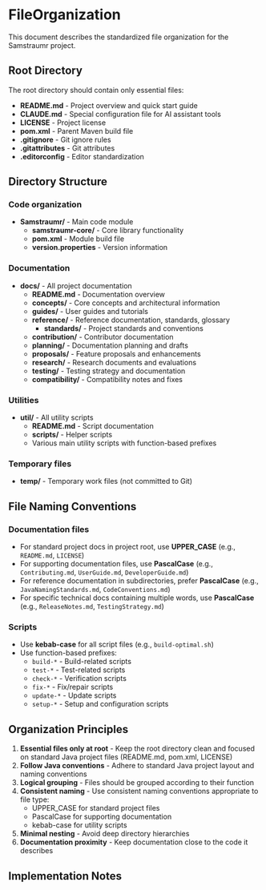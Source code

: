 <!-- 
Copyright (c) 2025 [Eric C. Mumford (@heymumford)](https://github.com/heymumford), Gemini Deep Research, Claude 3.7.
-->

# FileOrganization

This document describes the standardized file organization for the Samstraumr project.

## Root Directory

The root directory should contain only essential files:

- **README.md** - Project overview and quick start guide
- **CLAUDE.md** - Special configuration file for AI assistant tools
- **LICENSE** - Project license
- **pom.xml** - Parent Maven build file
- **.gitignore** - Git ignore rules
- **.gitattributes** - Git attributes
- **.editorconfig** - Editor standardization

## Directory Structure

### Code organization

- **Samstraumr/** - Main code module
  - **samstraumr-core/** - Core library functionality
  - **pom.xml** - Module build file
  - **version.properties** - Version information

### Documentation

- **docs/** - All project documentation
  - **README.md** - Documentation overview
  - **concepts/** - Core concepts and architectural information
  - **guides/** - User guides and tutorials
  - **reference/** - Reference documentation, standards, glossary
    - **standards/** - Project standards and conventions
  - **contribution/** - Contributor documentation
  - **planning/** - Documentation planning and drafts
  - **proposals/** - Feature proposals and enhancements
  - **research/** - Research documents and evaluations
  - **testing/** - Testing strategy and documentation
  - **compatibility/** - Compatibility notes and fixes

### Utilities

- **util/** - All utility scripts
  - **README.md** - Script documentation
  - **scripts/** - Helper scripts
  - Various main utility scripts with function-based prefixes

### Temporary files

- **temp/** - Temporary work files (not committed to Git)

## File Naming Conventions

### Documentation files

- For standard project docs in project root, use **UPPER_CASE** (e.g., `README.md`, `LICENSE`)
- For supporting documentation files, use **PascalCase** (e.g., `Contributing.md`, `UserGuide.md`, `DeveloperGuide.md`)
- For reference documentation in subdirectories, prefer **PascalCase** (e.g., `JavaNamingStandards.md`, `CodeConventions.md`)
- For specific technical docs containing multiple words, use **PascalCase** (e.g., `ReleaseNotes.md`, `TestingStrategy.md`)

### Scripts

- Use **kebab-case** for all script files (e.g., `build-optimal.sh`)
- Use function-based prefixes:
  - `build-*` - Build-related scripts
  - `test-*` - Test-related scripts
  - `check-*` - Verification scripts
  - `fix-*` - Fix/repair scripts
  - `update-*` - Update scripts
  - `setup-*` - Setup and configuration scripts

## Organization Principles

1. **Essential files only at root** - Keep the root directory clean and focused on standard Java project files (README.md, pom.xml, LICENSE)
2. **Follow Java conventions** - Adhere to standard Java project layout and naming conventions
3. **Logical grouping** - Files should be grouped according to their function
4. **Consistent naming** - Use consistent naming conventions appropriate to file type:
   - UPPER_CASE for standard project files
   - PascalCase for supporting documentation
   - kebab-case for utility scripts
5. **Minimal nesting** - Avoid deep directory hierarchies
6. **Documentation proximity** - Keep documentation close to the code it describes

## Implementation Notes
